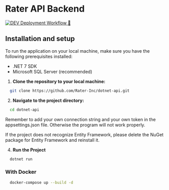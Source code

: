 # Rater API Backend

[![DEV Deployment Workflow 🚀](https://github.com/Rater-Inc/dotnet-api/actions/workflows/deploy-dev.yml/badge.svg?branch=develop)](https://github.com/Rater-Inc/dotnet-api/actions/workflows/deploy-dev.yml)

## Installation and setup 

To run the application on your local machine, make sure you have the following prerequisites installed:

- .NET 7 SDK
- Microsoft SQL Server (recommended)

1. **Clone the repository to your local machine:**

```bash 
  git clone https://github.com/Rater-Inc/dotnet-api.git
```

2. **Navigate to the project directory:**
```bash 
  cd dotnet-api
```

Remember to add your own connection string and your own token in the appsettings.json file. Otherwise the program will not work properly.

If the project does not recognize Entity Framework, please delete the NuGet package for Entity Framework and reinstall it.

4. **Run the Project**

```bash 
  dotnet run
```

### With Docker

```bash 
  docker-compose up --build -d
```
